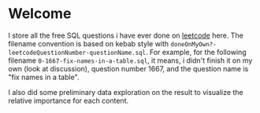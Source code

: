 # Welcome

I store all the free SQL questions i have ever done on [leetcode](leetcode.com) here. The filename convention is based on kebab style with `doneOnMyOwn?-leetcodeQuestionNumber-questionName.sql`. For example,  for the following filename `0-1667-fix-names-in-a-table.sql`, it means, i didn't finish it on my own (look at discussion), question number 1667, and the question name is "fix names in a table". 

I also did some preliminary data exploration on the result to visualize the relative importance for each content. 

